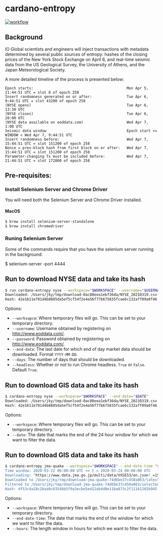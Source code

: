 # cardano-entropy

[![workflow](https://github.com/input-output-hk/cardano-entropy/actions/workflows/haskell.yml/badge.svg?branch=main)](https://github.com/input-output-hk/cardano-entropy/actions/workflows/haskell.yml?branch=main)

## Background

IO Global scientists and engineers will inject transactions with metadata determined by several public sources of entropy: hashes of the closing prices of the New York Stock Exchange on April 6, and real-time seismic data from the US Geological Survey, the University of Athens, and the Japan Meteorological Society.

A more detailed timeline of the process is presented below:

```
Epoch starts:                                           Mon Apr 5, 21:44:51 UTC = slot 0 of epoch 258
Insert randomness generated on or after:                Tue Apr 6, 9:44:51 UTC = slot 43200 of epoch 258
(NYSE opens)                                            Tue Apr 6, 13:30 UTC
(NYSE closes)                                           Tue Apr 6, 20:00 UTC
(NYSE data available on eoddata.com)                    Wed Apr 7, 1:00 UTC
Seismic data window                                     Epoch start <= WINDOW < Wed Apr 7, 9:44:51 UTC
Insert randomness before:                               Wed Apr 7, 15:44:51 UTC = slot 151200 of epoch 258
Nonce = prev-block hash from first block on or after:   Wed Apr 7, 15:44:51 UTC = slot 151200 of epoch 258
Parameter-changing Tx must be included before:          Wed Apr 7, 21:44:51 UTC = slot 172800 of epoch 258
```

## Pre-requisites:

### Install Selenium Server and Chrome Driver

You will need both the Selenium Server and Chrome Driver installed.

#### MacOS

```bash
$ brew install selenium-server-standalone
$ brew install chromedriver
```

### Runing Selenium Server

Some of the commands require that you have the selenium server running in the background:

$ selenium-server -port 4444

## Run to download NYSE data and take its hash

```bash
$ run cardano-entropy nyse --workspace="$WORKSPACE" --username="$USERNAME" --password="$PASSWORD" --date="$DATE"
Downloaded: /Users/jky/tmp/download-0ac80eea1ebf36da/NYSE_20210319.csv
Hash: 42e1611e701d4b8885da5ef5cf54f2e4a56f77b675835fcae6c132aff09a0f46
```

Options:

* `--worksapce`: Where temporary files will go.  This can be set to your temporary directory.
* `--username`: Username obtained by registering on http://www.eoddata.com/.
* `--password`: Password obtained by registering on http://www.eoddata.com/.
* `--end-date`: The last date for which end of day market data should be downloaded.  Format `YYYY-MM-DD`.
* `--days`: The number of days that should be downloaded.
* `--headless`: Whether or not to run Chrome headless.  `True` or `False`.  Default `True`.

## Run to download GIS data and take its hash

```bash
$ cardano-entropy nyse --workspace="$WORKSPACE" --end-date="$DATE"
Downloaded: /Users/jky/tmp/download-0ac80eea1ebf36da/NYSE_20210319.csv
Hash: 42e1611e701d4b8885da5ef5cf54f2e4a56f77b675835fcae6c132aff09a0f46
```

Options:

* `--workspace`: Where temporary files will go.  This can be set to your temporary directory.
* `--date`: The date that marks the end of the 24 hour window for which we want to filter the data.

## Run to download GIS data and take its hash

```bash
$ cardano-entropy jma-quake --workspace="$WORKSPACE" --end-date-time "$END_DATE_TIME' --hours "$HOURS"
Time window: 2020-03-22 06:00:00 UTC <= t < 2020-03-24 00:00:00 UTC
Downloading: "https://www.data.jma.go.jp/multi/data/VXSE53/en.json?_=1585008000000"
Downloaded to /Users/jky/tmp/download-jma-quake-74d6be37c450a863/latest.json
Filtered to /Users/jky/tmp/download-jma-quake-74d6be37c450a863/selected.json
Hash: 4f53cda18c2baa0c0354bb5f9a3ecbe5ed12ab4d8e11ba873c2f11161202b945
```

Options:

* `--workspace`: Where temporary files will go.  This can be set to your temporary directory.
* `--end-date-time`: The date that marks the end of the window for which we want to filter the data.
* `--hours`: The length window in hours for which we want to filter the data.


